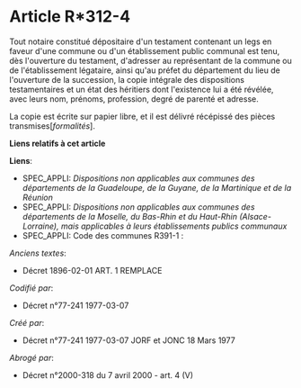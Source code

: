 # Article R*312-4

Tout notaire constitué dépositaire d'un testament contenant un legs en faveur d'une commune ou d'un établissement public
communal est tenu, dès l'ouverture du testament, d'adresser au représentant de la commune ou de l'établissement légataire,
ainsi qu'au préfet du département du lieu de l'ouverture de la succession, la copie intégrale des dispositions testamentaires
et un état des héritiers dont l'existence lui a été révélée, avec leurs nom, prénoms, profession, degré de parenté et
adresse.

La copie est écrite sur papier libre, et il est délivré récépissé des pièces transmises[*formalités*].

**Liens relatifs à cet article**

**Liens**:

  - SPEC_APPLI: *Dispositions non applicables aux communes des départements de la Guadeloupe, de la Guyane, de la Martinique et de la Réunion*
  - SPEC_APPLI: *Dispositions non applicables aux communes des départements de la Moselle, du Bas-Rhin et du Haut-Rhin (Alsace-Lorraine), mais applicables à leurs établissements publics communaux*
  - SPEC_APPLI: Code des communes R391-1 :

_Anciens textes_:

  - Décret  1896-02-01 ART. 1 REMPLACE

_Codifié par_:

  - Décret n°77-241 1977-03-07

_Créé par_:

  - Décret n°77-241 1977-03-07 JORF et JONC 18 Mars 1977

_Abrogé par_:

  - Décret n°2000-318 du 7 avril 2000 - art. 4 (V)
